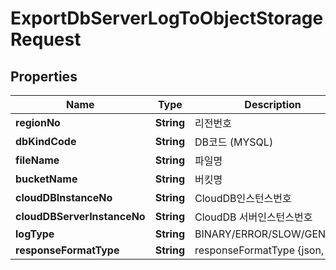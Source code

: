 
# ExportDbServerLogToObjectStorageRequest

## Properties
Name | Type | Description | Notes
------------ | ------------- | ------------- | -------------
**regionNo** | **String** | 리전번호 |  [optional]
**dbKindCode** | **String** | DB코드 (MYSQL) | 
**fileName** | **String** | 파일명 | 
**bucketName** | **String** | 버킷명 | 
**cloudDBInstanceNo** | **String** | CloudDB인스턴스번호 | 
**cloudDBServerInstanceNo** | **String** | CloudDB 서버인스턴스번호 |  [optional]
**logType** | **String** | BINARY/ERROR/SLOW/GENERAL |  [optional]
**responseFormatType** | **String** | responseFormatType {json, xml} |  [optional]




